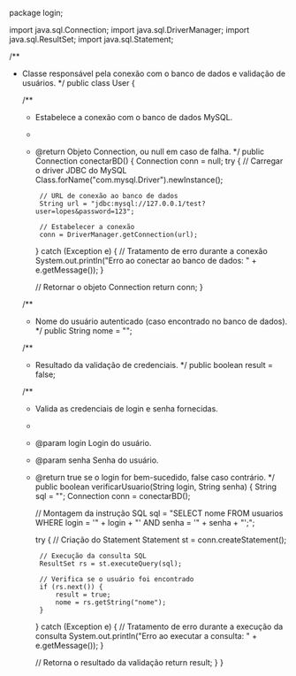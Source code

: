 package login;

import java.sql.Connection;
import java.sql.DriverManager;
import java.sql.ResultSet;
import java.sql.Statement;

/**
 * Classe responsável pela conexão com o banco de dados e validação de usuários.
 */
public class User {

    /**
     * Estabelece a conexão com o banco de dados MySQL.
     * 
     * @return Objeto Connection, ou null em caso de falha.
     */
    public Connection conectarBD() {
        Connection conn = null;
        try {
            // Carregar o driver JDBC do MySQL
            Class.forName("com.mysql.Driver").newInstance();

            // URL de conexão ao banco de dados
            String url = "jdbc:mysql://127.0.0.1/test?user=lopes&password=123";

            // Estabelecer a conexão
            conn = DriverManager.getConnection(url);

        } catch (Exception e) {
            // Tratamento de erro durante a conexão
            System.out.println("Erro ao conectar ao banco de dados: " + e.getMessage());
        }

        // Retornar o objeto Connection
        return conn;
    }

    /**
     * Nome do usuário autenticado (caso encontrado no banco de dados).
     */
    public String nome = "";

    /**
     * Resultado da validação de credenciais.
     */
    public boolean result = false;

    /**
     * Valida as credenciais de login e senha fornecidas.
     * 
     * @param login Login do usuário.
     * @param senha Senha do usuário.
     * @return true se o login for bem-sucedido, false caso contrário.
     */
    public boolean verificarUsuario(String login, String senha) {
        String sql = "";
        Connection conn = conectarBD();

        // Montagem da instrução SQL
        sql = "SELECT nome FROM usuarios WHERE login = '" + login + "' AND senha = '" + senha + "';";

        try {
            // Criação do Statement
            Statement st = conn.createStatement();

            // Execução da consulta SQL
            ResultSet rs = st.executeQuery(sql);

            // Verifica se o usuário foi encontrado
            if (rs.next()) {
                result = true;
                nome = rs.getString("nome");
            }
        } catch (Exception e) {
            // Tratamento de erro durante a execução da consulta
            System.out.println("Erro ao executar a consulta: " + e.getMessage());
        }

        // Retorna o resultado da validação
        return result;
    }
}
